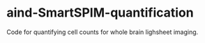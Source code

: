 # aind-SmartSPIM-quantification

Code for quantifying cell counts for whole brain lighsheet imaging. 
